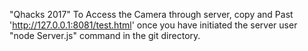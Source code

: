 "Qhacks 2017" 
To Access the Camera through server, copy and Past 'http://127.0.0.1:8081/test.html'
once you have initiated the server user "node Server.js" command in the git directory.